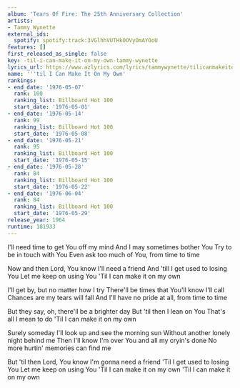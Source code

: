 ```yaml
---
album: 'Tears Of Fire: The 25th Anniversary Collection'
artists:
- Tammy Wynette
external_ids:
  spotify: spotify:track:3VGlhhVUTHk0OVyOmAYOoU
features: []
first_released_as_single: false
key: -til-i-can-make-it-on-my-own-tammy-wynette
lyrics_url: https://www.azlyrics.com/lyrics/tammywynette/tilicanmakeitonmyown.html
name: '''til I Can Make It On My Own'
rankings:
- end_date: '1976-05-07'
  rank: 100
  ranking_list: Billboard Hot 100
  start_date: '1976-05-01'
- end_date: '1976-05-14'
  rank: 99
  ranking_list: Billboard Hot 100
  start_date: '1976-05-08'
- end_date: '1976-05-21'
  rank: 95
  ranking_list: Billboard Hot 100
  start_date: '1976-05-15'
- end_date: '1976-05-28'
  rank: 84
  ranking_list: Billboard Hot 100
  start_date: '1976-05-22'
- end_date: '1976-06-04'
  rank: 84
  ranking_list: Billboard Hot 100
  start_date: '1976-05-29'
release_year: 1964
runtime: 181933
---
```

I'll need time to get You off my mind
And I may sometimes bother You
Try to be in touch with You
Even ask too much of You, from time to time

Now and then
Lord, You know I'll need a friend
And 'till I get used to losing You
Let me keep on using You
'Til I can make it on my own

I'll get by, but no matter how I try
There'll be times that You'll know I'll call
Chances are my tears will fall
And I'll have no pride at all, from time to time

But they say, oh, there'll be a brighter day
But 'til then I lean on You
That's all I mean to do
'Til I can make it on my own

Surely someday I'll look up and see the morning sun
Without another lonely night behind me
Then I'll know I'm over You and all my cryin's done
No more hurtin' memories can find me

But 'til then
Lord, You know I'm gonna need a friend
'Til I get used to losing You
Let me keep on using You
'Til I can make it on my own
'Til I can make it on my own
